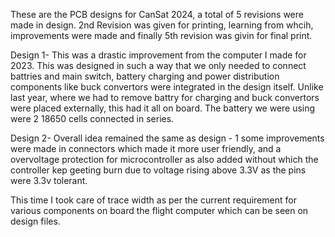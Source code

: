 These are the PCB designs for CanSat 2024, a total of 5 revisions were made in design. 2nd Revision was given for printing, learning from whcih, improvements were made and finally 5th revision was givin for final print.

Design 1- This was a drastic improvement from the computer I made for 2023. This was designed in such a way that we only needed to connect battries and main switch, battery charging and power distribution components like
buck convertors were integrated in the design itself. Unlike last year, where we had to remove battry for charging and buck convertors were placed externally, this had it all on board. The battery we were using were 
2 18650 cells connected in series.

Design 2- Overall idea remained the same as design - 1 some improvements were made in connectors which made it more user friendly, and a overvoltage protection for microcontroller as also added without which the controller
kep geeting burn due to voltage rising above 3.3V as the pins were 3.3v tolerant.

This time I took care of trace width as per the current requirement for various components on board the flight computer which can be seen on design files.
